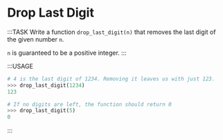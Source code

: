 # Drop Last Digit

:::TASK
Write a function `drop_last_digit(n)` that removes the last digit of the given number `n`.

`n` is guaranteed to be a positive integer.
:::

:::USAGE

```python
# 4 is the last digit of 1234. Removing it leaves us with just 123.
>>> drop_last_digit(1234)
123

# If no digits are left, the function should return 0
>>> drop_last_digit(5)
0
```

:::
